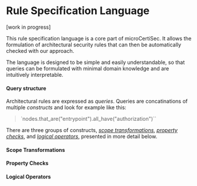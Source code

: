 # Rule Specification Language

[work in progress]

This rule specification language is a core part of microCertiSec. 
It allows the formulation of architectural security rules that can then be automatically checked with our approach.

The language is designed to be simple and easily understandable, so that queries can be formulated with minimal domain knowledge and are intuitively interpretable.

#### Query structure
Architectural rules are expressed as *queries*. 
Queries are concatinations of multiple *constructs* and look for example like this:

> `nodes.that_are("entrypoint").all_have("authorization")``

There are three groups of constructs, [*scope transformations*](#scope-transformations), [*property checks*](#property-checks), and [*logical operators*](logical-operators), presented in more detail below.


#### Scope Transformations



#### Property Checks



#### Logical Operators